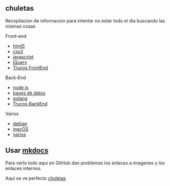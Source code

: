## chuletas
Recopilacion de informacion para intentar no estar todo el dia buscando las mismas cosas

Front-end  
* [html5](https://github.com/brusbilis/chuletas/blob/master/docs/content/frontend/html5.md)  
* [css3](https://github.com/brusbilis/chuletas/blob/master/docs/content/frontend/css3.md)  
* [javascript](https://github.com/brusbilis/chuletas/blob/master/docs/content/frontend/js.md)  
* [jQuery](https://github.com/brusbilis/chuletas/blob/master/docs/content/frontend/jquery.md)  
* [Trucos FrontEnd](https://github.com/brusbilis/chuletas/blob/master/docs/content/frontend/frontendTips.md)

Back-End  
* [node.js](https://github.com/brusbilis/chuletas/blob/master/docs/content/backend/nodejs.md)  
* [bases de datos](https://github.com/brusbilis/chuletas/blob/master/docs/content/backend/bbdd.md)  
* [golang](https://github.com/brusbilis/chuletas/blob/master/docs/content/backend/golang.md)
* [Trucos BackEnd](https://github.com/brusbilis/chuletas/blob/master/docs/content/backend/backendTips.md)


Varios
* [debian](https://github.com/brusbilis/chuletas/blob/master/docs/content/varios/debian.md)  
* [macOS](https://github.com/brusbilis/chuletas/blob/master/docs/content/varios/macOS.md)  
* [varios](https://github.com/brusbilis/chuletas/blob/master/docs/content/varios/varios1.md)  



## Usar [mkdocs](http://www.mkdocs.org/)

Para verlo todo aqui en GitHub dan problemas los enlaces a imagenes y los
enlaces internos.

Aqui se ve perfecto [chuletas](http://brusbilis.com/chuletas)
